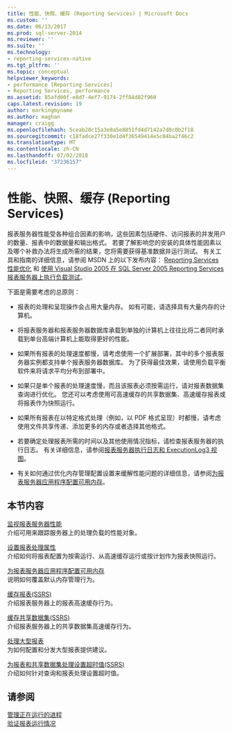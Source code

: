 ```yaml
---
title: 性能、快照、缓存 (Reporting Services) | Microsoft Docs
ms.custom: ''
ms.date: 06/13/2017
ms.prod: sql-server-2014
ms.reviewer: ''
ms.suite: ''
ms.technology:
- reporting-services-native
ms.tgt_pltfrm: ''
ms.topic: conceptual
helpviewer_keywords:
- performance [Reporting Services]
- Reporting Services, performance
ms.assetid: 85afd00f-e8d7-4ef7-9174-2ff84d82f960
caps.latest.revision: 19
author: markingmyname
ms.author: maghan
manager: craigg
ms.openlocfilehash: 5ceab28c15a3e0a5e8851fd4d7142a7d0c0b2f18
ms.sourcegitcommit: c18fadce27f330e1d4f36549414e5c84ba2f46c2
ms.translationtype: MT
ms.contentlocale: zh-CN
ms.lasthandoff: 07/02/2018
ms.locfileid: "37236157"
---
```

# <a name="performance-snapshots-caching-reporting-services"></a>性能、快照、缓存 (Reporting Services)
  报表服务器性能受各种组合因素的影响，这些因素包括硬件、访问报表的并发用户的数量、报表中的数据量和输出格式。 若要了解影响您的安装的具体性能因素以及哪个补救办法将生成所需的结果，您将需要获得基准数据并运行测试。 有关工具和指南的详细信息，请参阅 MSDN 上的以下发布内容： [Reporting Services 性能优化](http://blogs.msdn.com/b/sqlcat/archive/2013/10/30/reporting-services-performance-and-optimization.aspx) 和 [使用 Visual Studio 2005 在 SQL Server 2005 Reporting Services 报表服务器上执行负载测试](http://go.microsoft.com/fwlink/?LinkID=77519)。  
  
 下面是需要考虑的总原则：  
  
-   报表的处理和呈现操作会占用大量内存。 如有可能，请选择具有大量内存的计算机。  
  
-   将报表服务器和报表服务器数据库承载到单独的计算机上往往比将二者同时承载到单台高端计算机上能取得更好的性能。  
  
-   如果所有报表的处理速度都慢，请考虑使用一个扩展部署，其中的多个报表服务器实例都支持单个报表服务器数据库。 为了获得最佳效果，请使用负载平衡软件来将请求平均分布到部署中。  
  
-   如果只是单个报表的处理速度慢，而且该报表必须按需运行，请对报表数据集查询进行优化。 您还可以考虑使用可高速缓存的共享数据集、高速缓存报表或将报表作为快照运行。  
  
-   如果所有报表在以特定格式处理（例如，以 PDF 格式呈现）时都慢，请考虑使用文件共享传递、添加更多的内存或者选择其他格式。  
  
-   若要确定处理报表所需的时间以及其他使用情况指标，请检查报表服务器的执行日志。 有关详细信息，请参阅[报表服务器执行日志和 ExecutionLog3 视图](report-server-executionlog-and-the-executionlog3-view.md)。  
  
-   有关如何通过优化内存管理配置设置来缓解性能问题的详细信息，请参阅[为报表服务器应用程序配置可用内存](../report-server/configure-available-memory-for-report-server-applications.md)。  
  
## <a name="in-this-section"></a>本节内容  
 [监视报表服务器性能](monitoring-report-server-performance.md)  
 介绍可用来跟踪服务器上的处理负载的性能对象。  
  
 [设置报表处理属性](set-report-processing-properties.md)  
 介绍如何将报表配置为按需运行、从高速缓存运行或按计划作为报表快照运行。  
  
 [为报表服务器应用程序配置可用内存](../report-server/configure-available-memory-for-report-server-applications.md)  
 说明如何覆盖默认内存管理行为。  
  
 [缓存报表&#40;SSRS&#41;](caching-reports-ssrs.md)  
 介绍报表服务器上的报表高速缓存行为。  
  
 [缓存共享数据集&#40;SSRS&#41;](cache-shared-datasets-ssrs.md)  
 介绍报表服务器上的共享数据集高速缓存行为。  
  
 [处理大型报表](process-large-reports.md)  
 为如何配置和分发大型报表提供建议。  
  
 [为报表和共享数据集处理设置超时值&#40;SSRS&#41;](setting-time-out-values-for-report-and-shared-dataset-processing-ssrs.md)  
 介绍如何针对查询和报表处理设置超时值。  
  
## <a name="see-also"></a>请参阅  
 [管理正在运行的进程](../subscriptions/manage-a-running-process.md)   
 [验证报表运行情况](verifying-a-report-run.md)  
  
  
